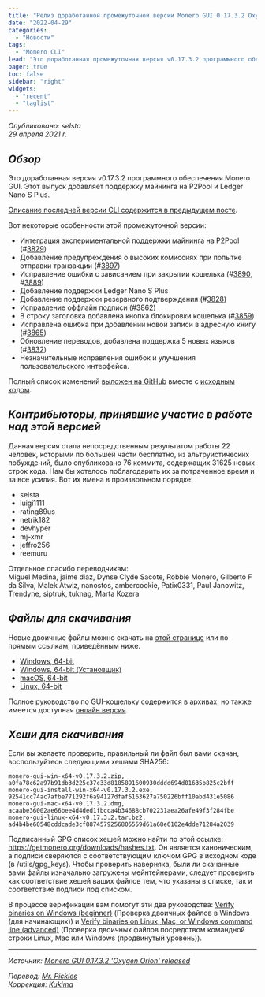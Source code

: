 ```yaml
---
title: "Релиз доработанной промежуточной версии Monero GUI 0.17.3.2 Oxygen Orion"
date: "2022-04-29"
categories:
  - "Новости"
tags:
  - "Monero CLI"
lead: "Это доработанная промежуточная версия v0.17.3.2 программного обеспечения Monero GUI"
pager: true
toc: false
sidebar: "right"
widgets:
  - "recent"
  - "taglist"
---
```


_Опубликовано: selsta_  
_29 апреля 2021 г._

## _Обзор_

Это доработанная версия v0.17.3.2 программного обеспечения Monero GUI. Этот выпуск добавляет поддержку майнинга на P2Pool и Ledger Nano S Plus.

[Описание последней версии CLI содержится в предыдущем посте](https://www.getmonero.org/2022/04/29/monero-0.17.3.2-released.html).

Вот некоторые особенности этой промежуточной версии:

- Интеграция экспериментальной поддержки майнинга на P2Pool (#[3829](https://github.com/monero-project/monero-gui/pull/3829))
- Добавление предупреждения о высоких комиссиях при попытке отправки транзакции (#[3897](https://github.com/monero-project/monero-gui/pull/3897))
- Исправление ошибки с зависанием при закрытии кошелька (#[3890](https://github.com/monero-project/monero-gui/pull/3890), #[3889](https://github.com/monero-project/monero-gui/pull/3889))
- Добавление поддержки Ledger Nano S Plus
- Добавление поддержки резервного подтверждения (#[3828](https://github.com/monero-project/monero-gui/pull/3828))
- Исправление оффлайн подписи (#[3862](https://github.com/monero-project/monero-gui/pull/3862))
- В строку заголовка добавлена кнопка блокировки кошелька (#[3859](https://github.com/monero-project/monero-gui/pull/3859))
- Исправлена ошибка при добавлении новой записи в адресную книгу (#[3865](https://github.com/monero-project/monero-gui/pull/3865))
- Обновление переводов, добавлена поддержка 5 новых языков (#[3832](https://github.com/monero-project/monero-gui/pull/3832))
- Незначительные исправления ошибок и улучшения пользовательского интерфейса.

Полный список изменений [выложен на GitHub](https://github.com/monero-project/monero-gui/compare/v0.17.3.1...v0.17.3.2) вместе с [исходным кодом](https://github.com/monero-project/monero-gui/tree/v0.17.3.2).

## _Контрибьюторы, принявшие участие в работе над этой версией_

Данная версия стала непосредственным результатом работы 22 человек, которыми по большей части бесплатно, из альтруистических побуждений, было опубликовано 76 коммита, содержащих 31625 новых строк кода. Нам бы хотелось поблагодарить их за потраченное время и за все усилия. Вот их имена в произвольном порядке:

- selsta
- luigi1111
- rating89us
- netrik182
- devhyper
- mj-xmr
- jeffro256
- reemuru

Отдельное спасибо переводчикам:  
Miguel Medina, jaime diaz, Dynse Clyde Sacote, Robbie Monero, Gilberto F da Silva, Malek Atwiz, nanostos, ambercookie, Patix0331, Paul Janowitz, Trendyne, siptruk, tuknag, Marta Kozera

## _Файлы для скачивания_

Новые двоичные файлы можно скачать на [этой странице](https://www.getmonero.org/downloads/) или по прямым ссылкам, приведённым ниже.

- [Windows, 64-bit]((https://downloads.getmonero.org/gui/monero-gui-win-x64-v0.17.3.2.zip))
- [Windows, 64-bit (Установщик)](https://downloads.getmonero.org/gui/monero-gui-install-win-x64-v0.17.3.2.exe)
- [macOS, 64-bit](https://downloads.getmonero.org/gui/monero-gui-mac-x64-v0.17.3.2.dmg)
- [Linux, 64-bit](https://downloads.getmonero.org/gui/monero-gui-linux-x64-v0.17.3.2.tar.bz2)

Полное руководство по GUI-кошельку содержится в архивах, но также имеется доступная [онлайн версия](https://github.com/monero-ecosystem/monero-GUI-guide/blob/master/monero-GUI-guide.md).

## _Хеши для скачивания_

Если вы желаете проверить, правильный ли файл был вами скачан, воспользуйтесь следующими хешами SHA256:

```
monero-gui-win-x64-v0.17.3.2.zip, a0fa78c62a97b91db3d225c37c33d8185891600930dddd694d01635b825c2bff
monero-gui-install-win-x64-v0.17.3.2.exe, 92541cc74ac7afbe771292f6a94127dfaf5163627a750226bff10abd431e5086
monero-gui-mac-x64-v0.17.3.2.dmg, acaabe36002ae66bee4d4ded1fbcca4b34688cb702231aea26afe49f3f284fbe
monero-gui-linux-x64-v0.17.3.2.tar.bz2, ad4b4be60548cddcade3cf8874579256805559d61a68e6102e4dde71284a2039
```

Подписанный GPG список хешей можно найти по этой ссылке: https://getmonero.org/downloads/hashes.txt. Он является каноническим, а подписи сверяются с соответствующим ключом GPG в исходном коде (в /utils/gpg_keys). Чтобы проверить наверняка, были ли скачанные вами файлы изначально загружены мейнтейнерами, следует проверить как соответствие хешей ваших файлов тем, что указаны в списке, так и соответствие подписи под списком.

В процессе верификации вам помогут эти два руководства: [Verify binaries on Windows (beginner)](https://www.getmonero.org/resources/user-guides/verification-windows-beginner.html) (Проверка двоичных файлов в Windows (для начинающих)) и [Verify binaries on Linux, Mac, or Windows command line (advanced)](https://www.getmonero.org/resources/user-guides/verification-allos-advanced.html) (Проверка двоичных файлов посредством командной строки Linux, Mac или Windows (продвинутый уровень)).

---

_Источник: [Monero GUI 0.17.3.2 'Oxygen Orion' released](https://www.getmonero.org/2022/04/29/monero-GUI-0.17.3.2-released.html)_

_Перевод: [Mr. Pickles](https://t.me/v1docq47)_  
_Коррекция: [Kukima](https://t.me/Kukima)_
